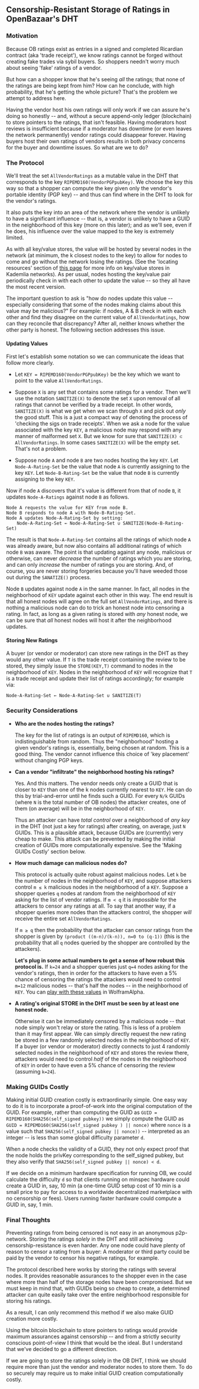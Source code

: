 ## Censorship-Resistant Storage of Ratings in OpenBazaar's DHT

### Motivation

Because OB ratings exist as entries in a signed and completed Ricardian contract (aka 'trade receipt'), we know ratings cannot be forged without creating fake trades via sybil buyers. So shoppers needn't worry much about seeing 'fake' ratings of a vendor.

But how can a shopper know that he's seeing _all_ the ratings; that none of the ratings are being kept from him? How can he conclude, with high probability, that he's getting the whole picture? That's the problem we attempt to address here.

Having the vendor host his own ratings will only work if we can assure he's doing so honestly -- and,  without a secure append-only ledger (blockchain) to store pointers to the ratings, that isn't feasible. Having moderators host reviews is insufficient because if a moderator has downtime (or even leaves the network permanently) vendor ratings could disappear forever. Having buyers host their own ratings of vendors results in both privacy concerns for the buyer and downtime issues. So what are we to do?

### The Protocol

We'll treat the set `AllVendorRatings` as a mutable value in the DHT that corresponds to the key `RIPEMD160(VendorPGPpubKey)`. We choose the key this way so that a shopper can compute the key given only the vendor's portable identity (PGP key) -- and thus can find where in the DHT to look for the vendor's ratings.

It also puts the key into an area of the network where the vendor is unlikely to have a significant influence -- that is, a vendor is unlikely to have a GUID in the neighborhood of this key (more on this later); and as we'll see, even if he does, his influence over the value mapped to the key is extremely limited.

As with all key/value stores, the value will be hosted by several nodes in the network (at minimum, the k closest nodes to the key) to allow for nodes to come and go without the network losing the ratings. (See the 'locating resources' section of [this page](http://distrosys.wikia.com/wiki/DHT_-_Kademlia) for more info on key/value stores in Kademlia networks). As per usual, nodes hosting the key/value pair periodically check in with each other to update the value -- so they all have the most recent version. 

The important question to ask is "how do nodes update this value -- especially considering that some of the nodes making claims about this value may be malicious?" For example: if nodes, A & B check in with each other and find they disagree on the current value of `AllVendorRatings`, how can they reconcile that discrepancy? After all, neither knows whether the other party is honest. The following section addresses this issue.

#### Updating Values

First let's establish some notation so we can communicate the ideas that follow more clearly.

* Let `KEY = RIPEMD160(VendorPGPpubKey)` be the key which we want to point to the value `AllVendorRatings`.

* Suppose `X` is any set that contains some ratings for a vendor. Then we'll use the notation `SANITIZE(X)` to denote the set `X` upon removal of all ratings that cannot be verified by a trade receipt. In other words, `SANITIZE(X)` is what we get when we scan through `X` and pick out _only_ the good stuff. This is a just a compact way of denoting the process of 'checking the sigs on trade receipts'.
When we ask a node for the value associated with the key `KEY`, a malicious node may respond with any manner of malformed set `X`. But we know for sure that `SANITIZE(X) ⊂ AllVendorRatings`. In some cases `SANITIZE(X)` will be the empty set. That's not a problem.

* Suppose node `A` and node `B` are two nodes hosting the key `KEY`.
Let `Node-A-Rating-Set` be the value that node `A` is currently assigning to the key `KEY`.
Let `Node-B-Rating-Set` be the value that node `B` is currently assigning to the key `KEY`.

Now if node `A` discovers that it's value is different from that of node `B`, it updates `Node-A-Ratings` against node `B` as follows.

```
Node A requests the value for KEY from node B.
Node B responds to node A with Node-B-Rating-Set.
Node A updates Node-A-Rating-Set by setting:
	Node-A-Rating-Set ← Node-A-Rating-Set ∪ SANITIZE(Node-B-Rating-Set)
```
The result is that `Node-A-Rating-Set` contains all the ratings of which node `A` was already aware, but now also contains all additional ratings of which node `B` was aware. The point is that updating against any node, malicious or otherwise, can never _decrease_ the number of ratings which you are storing, and can only _increase_ the number of ratings you are storing. And, of course, you are never storing forgeries because you'll have weeded those out during the `SANATIZE()` process.

Node `B` updates against node `A` in the same manner. In fact, all nodes in the neighborhood of `KEY` update against each other in this way. The end result is that all honest nodes will agree on the full set `AllVendorRatings`, and there is nothing a malicious node can do to trick an honest node into censoring a rating. In fact, as long as a given rating is stored with _any_ honest node, we can be sure that _all_ honest nodes will host it after the neighborhood updates.

#### Storing New Ratings

A buyer (or vendor or moderator) can store new ratings in the DHT as they would any other value. If `T` is the trade receipt containing the review to be stored, they simply issue the `STORE(KEY,T)` command to nodes in the neighborhood of `KEY`. Nodes in the neighborhood of `KEY` will recognize that `T` is a trade receipt and update their list of ratings accordingly; for example via:
```
Node-A-Rating-Set ← Node-A-Rating-Set ∪ SANITIZE(T)
```

### Security Considerations

* **Who are the nodes hosting the ratings?**

	The key for the list of ratings is an output of `RIPEMD160`, which is indistinguishable from random. Thus the "neighborhood" hosting a given vendor's ratings is, essentially, being chosen at random. This is a good thing. The vendor cannot influence this choice of 'key placement' without changing PGP keys.

* **Can a vendor "infiltrate" the neighborhood hosting his ratings?**

	Yes. And this matters. The vendor needs only create a GUID that is closer to `KEY` than one of the k nodes currently nearest to `KEY`. He can do this by trial-and-error until he finds such a GUID. For every `N/k` GUIDs (where `N` is the total number of OB nodes) the attacker creates, one of them (on average) will be in the neighborhood of `KEY`.
	
	Thus an attacker can have _total control_ over a neighborhood of _any key_ in the DHT (not just a key for ratings) after creating, on average, just `N` GUIDs. This is a plausible attack, because GUIDs are (currently) very cheap to make. This attack can be prevented by making the initial creation of GUIDs more computationally expensive. See the 'Making GUIDs Costly' section below.

* **How much damage can malicious nodes do?**

	This protocol is actually quite robust against malicious nodes. Let `k` be the number of nodes in the neighborhood of `KEY`, and suppose attackers control `m ≤ k` malicious nodes in the neighborhood of a `KEY`. Suppose a shopper queries `q` nodes at random from the neighborhood of `KEY` asking for the list of vendor ratings. If `m < q` it is _impossible_ for the attackers to censor any ratings at all. To say that another way, if a shopper queries more nodes than the attackers control, the shopper _will_ receive the entire set `AllVendorRatings`.
	
	If `m ≥ q` then the probability that the attacker can censor ratings from the shopper is given by `(product ((m-n)/(k-n)), n=0 to (q-1))` (this is the probability that all `q` nodes queried by the shopper are controlled by the attackers). 
	
	**Let's plug in some actual numbers to get a sense of how robust this protocol is.** If `k=24` and a shopper queries just `q=4` nodes asking for the vendor's ratings, then in order for the attackers to have even a 5% chance of censoring the ratings the attackers would need to control `m=12` malicious nodes -- that's half the nodes -- in the neighborhood of `KEY`. You can [play with these values](http://www.wolframalpha.com/input/?i=%28product+%28%28m-n%29%2F%28k-n%29%29%2C+n%3D0+to+%28q-1%29%29%3D0.05%2C+k%3D24%2C+q%3D4%2C+solve+for+m) in WolframAlpha.

* **A rating's original STORE in the DHT must be seen by at least one honest node.**

	Otherwise it can be immediately censored by a malicious node -- that node simply won't relay or store the rating. This is less of a problem than it may first appear. We can simply directly request the new rating be stored in a few randomly selected nodes in the neighborhood of `KEY`. If a buyer (or vendor or moderator) directly connects to just 4 randomly selected nodes in the neighborhood of `KEY` and stores the review there, attackers would need to control _half_ of the nodes in the neighborhood of `KEY` in order to have even a 5% chance of censoring the review (assuming `k=24`).


### Making GUIDs Costly

Making initial GUID creation costly is extraordinarily simple. One easy way to do it is to incorporate a proof-of-work into the original computation of the GUID.  For example, rather than computing the GUID as `GUID = RIPEMD160(SHA256(self_signed pubkey))` we simply compute the GUID as `GUID = RIPEMD160(SHA256(self_signed pubkey ) || nonce)` where `nonce` is a value such that `SHA256(self_signed pubkey || nonce))` -- interpreted as an integer -- is less than some global difficulty parameter `d`.

When a node checks the validity of a GUID, they not only expect proof that the node holds the privKey corresponding to the self_signed pubkey, but they also verify that `SHA256(self_signed pubkey || nonce) < d`.

If we decide on a minimum hardware specification for running OB, we could calculate the difficulty `d` so that clients running on minspec hardware could create a GUID in, say, 10 min (a one-time GUID setup cost of 10 min is a small price to pay for access to a worldwide decentralized marketplace with no censorship or fees). Users running faster hardware could compute a GUID in, say, 1 min.

### Final Thoughts

Preventing ratings from being censored is not easy in an anonymous p2p-network. Storing the ratings _solely_ in the DHT and still achieving censorship-resistance is even harder. Any one node could have plenty of reason to censor a rating from a buyer: A moderator or third party could be paid by the vendor to censor his negative ratings, for example. 

The protocol described here works by storing the ratings with several nodes. It provides reasonable assurances to the shopper even in the case where more than half of the storage nodes have been compromised. But we must keep in mind that, with GUIDs being so cheap to create, a determined attacker can quite easily take over the entire neighborhood responsible for storing his ratings.

As a result, I can only recommend this method if we also make GUID creation more costly.

Using the bitcoin blockchain to store pointers to ratings would provide maximum assurances against censorship -- and from a strictly security conscious point-of-view I think that would be the ideal. But I understand that we've decided to go a different direction. 

If we are going to store the ratings solely in the OB DHT, I think we should require more than just the vendor and moderator nodes to store them. To do so securely may require us to make initial GUID creation computationally costly.
